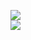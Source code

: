 [![](https://img.shields.io/badge/Made%20With-Github%20Spray-lightgrey.svg?style=for-the-badge&logo=github)](https://github.com/Annihil/github-spray#7677)  
[![](https://i.imgur.com/2DrTn0Z.gif)](https://github.com/Annihil/github-spray)